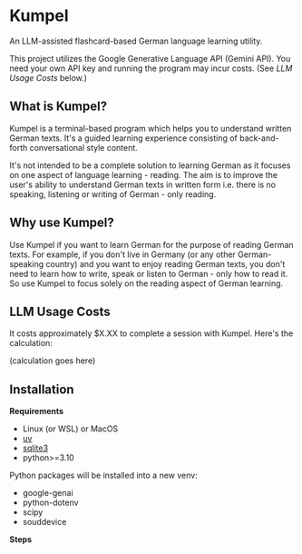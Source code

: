 # Kumpel

An LLM-assisted flashcard-based German language learning utility.

This project utilizes the Google Generative Language API (Gemini API). You need your own API key and running the program may incur costs. (See *LLM Usage Costs* below.)

## What is Kumpel?

Kumpel is a terminal-based program which helps you to understand written German texts. It's a guided learning experience consisting of back-and-forth conversational style content.

It's not intended to be a complete solution to learning German as it focuses on one aspect of language learning - reading. The aim is to improve the user's ability to understand German texts in written form i.e. there is no speaking, listening or writing of German - only reading.

## Why use Kumpel?

Use Kumpel if you want to learn German for the purpose of reading German texts. For example, if you don't live in Germany (or any other German-speaking country) and you want to enjoy reading German texts, you don't need to learn how to write, speak or listen to German - only how to read it. So use Kumpel to focus solely on the reading aspect of German learning.

## LLM Usage Costs

It costs approximately $X.XX to complete a session with Kumpel. Here's the calculation:

(calculation goes here)

## Installation

**Requirements**

- Linux (or WSL) or MacOS
- [uv](https://docs.astral.sh/uv/)
- [sqlite3](https://sqlite.org/index.html)
- python>=3.10

Python packages will be installed into a new venv:

- google-genai
- python-dotenv
- scipy
- souddevice

**Steps**
